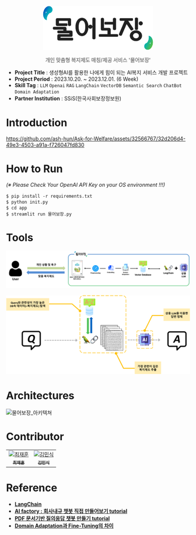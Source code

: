 <div align="center">
    <img src="./assets/service logo.png" width="60%"/>
    <p style="color:gray"><b>개인 맞춤형 복지제도 매칭/제공 서비스 '물어보장'</b></p>
</div>

- **Project Title** : 생성형AI를 활용한 나에게 힘이 되는 AI복지 서비스 개발 프로젝트
- **Project Period** : 2023.10.20. ~ 2023.12.01. (6 Week)
- **Skill Tag** : `LLM` `Openai` `RAG` `LangChain` `VectorDB` `Semantic Search` `ChatBot` `Domain Adaptation`
- **Partner Institution** : SSiS(한국사회보장정보원)

# Introduction

https://github.com/ash-hun/Ask-for-Welfare/assets/32566767/32d206d4-49e3-4503-a91a-f726047fd830

# How to Run

*(※ Please Check Your OpenAI API Key on your OS environment !!!)*  

    $ pip install -r requirements.txt
    $ python init.py
    $ cd app
    $ streamlit run 물어보장.py

# Tools

<img src="./assets/UseCase02.png"/>
<br><br>
<img src="./assets/UseCase01.png"/>

# Architectures

![물어보장_아키텍쳐](https://github.com/ash-hun/Ask-for-Welfare/assets/32566767/39465170-9992-4cb6-bc23-98cbe29ec82a)

# Contributor
<table>
  <tr>
    <!-- first -->
    <td align="center">
      <a href="https://github.com/ash-hun">
        <img src="https://github.com/ash-hun.png" width="100px;" alt="최재훈"/><br />
        <sub><b>최재훈</b></sub>
      </a>
    </td>
    <!-- second -->
    <td align="center">
      <a href="https://github.com/Noveled">
        <img src="https://github.com/Noveled.png" width="100px;" alt="김민식"/><br />
        <sub><b>김민식</b></sub>
      </a>
    </td>
  </tr>
</table>

# Reference

- [**LangChain**](https://python.langchain.com/docs/get_started/introduction)
- [**AI factory : 회사내규 챗봇 직접 만들어보기 tutorial**](https://aifactory.space/task/2446/overview)
- [**PDF 문서기반 질의응답 챗봇 만들기 tutorial**](https://aifactory.space/task/2461/overview)
- [**Domain Adaptation과 Fine-Tuning의 차이**](https://yangoos57.github.io/blog/DeepLearning/paper/Finetuning/Finetuning/)
